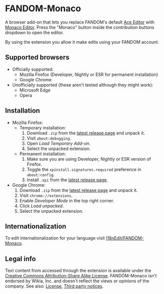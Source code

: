 # FANDOM-Monaco
A browser add-on that lets you replace FANDOM's default [Ace Editor](https://ace.c9.io/) with [Monaco Editor](https://microsoft.github.io/monaco-editor/). Press the "Monaco" button inside the contribution buttons dropdown to open the editor.

By using the extension you allow it make edits using your FANDOM account.

## Supported browsers
* Officially supported:
  * Mozilla Firefox (Developer, Nightly or ESR for permanent installation)
  * Google Chrome
* Unofficially supported (these aren't tested although they might work):
  * Microsoft Edge
  * Opera

## Installation
* Mozilla Firefox:
  * Temporary installation:
    1. Download `.zip` from the [latest release page](https://github.com/tmkch/FANDOM-Monaco/releases/latest) and unpack it.
    2. Visit `about:debugging`.
    3. Open _Load Temporary Add-on_.
    4. Select the unpacked extension.
  * Permanent installation:
    1. Make sure you are using Developer, Nightly or ESR version of Firefox.
    2. Toggle the `xpinstall.signatures.required` preference in `about:config`.
    3. Install `.xpi` from the [latest release page](https://github.com/tmkch/FANDOM-Monaco/releases/latest).
* Google Chrome:
  1. Download `.zip` from the [latest release page](https://github.com/tmkch/FANDOM-Monaco/releases/latest) and unpack it.
  2. Visit `chrome://extensions`.
  3. Enable _Developer Mode_ in the top right corner.
  4. Click _Load unpacked_.
  5. Select the unpacked extension.

## Internationalization
To edit internationalization for your language visit [I18nEdit/FANDOM-Monaco](https://dev.wikia.com/wiki/Special:BlankPage/I18nEdit/FANDOM-Monaco).

## Legal info
Text content from accessed through the extension is available under the [Creative Commons Attribution-Share Alike License](http://www.wikia.com/Licensing). FANDOM-Monaco isn't endorsed by Wikia, Inc. and doesn't reflect the views or opinions of the company. See also: [License](LICENSE.md), [Third party notices](THIRD-PARTY-NOTICES.md).
